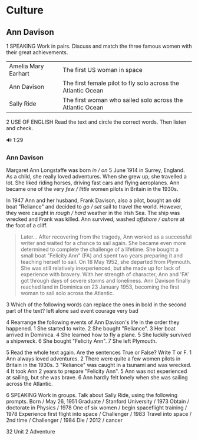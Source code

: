 # Culture

## Ann Davison

1 SPEAKING Work in pairs. Discuss and match the three famous women with their great achievements.

| | |
|---|---|
| Amelia Mary Earhart | The first US woman in space |
| Ann Davison | The first female pilot to fly solo across the Atlantic Ocean |
| Sally Ride | The first woman who sailed solo across the Atlantic Ocean |

2 USE OF ENGLISH Read the text and circle the correct words. Then listen and check.

🔊 1:29

### Ann Davison

Margaret Ann Longstaffe was born *in / on* 5 June 1914 in Surrey, England. As a child, she really loved adventures. When she grew up, she travelled a lot. She liked riding horses, driving fast cars and flying aeroplanes. Ann became one of the very *few / little* women pilots in Britain in the 1930s.

In 1947 Ann and her husband, Frank Davison, also a pilot, bought an old boat "Reliance" and decided to *go / set* sail to travel the world. However, they were caught in *rough / hard* weather in the Irish Sea. The ship was wrecked and Frank was killed. Ann survived, washed *offshore / ashore* at the foot of a cliff.

> Later...
> After recovering from the tragedy, Ann worked as a successful writer and waited for a chance to sail again. She became even more determined to complete the challenge of a lifetime. She bought a small boat "Felicity Ann" (FA) and spent two years preparing it and teaching herself to sail. On 18 May 1952, she departed from Plymouth. She was still relatively inexperienced, but she made up for lack of experience with bravery.
> With her strength of character, Ann and 'FA' got through days of severe storms and loneliness. Ann Davison finally reached land in Dominica on 23 January 1953, becoming the first woman to sail solo across the Atlantic.

3 Which of the following words can replace the ones in bold in the second part of the text?
left  alone  sad event  courage  very bad

4 Rearrange the following events of Ann Davison's life in the order they happened.
1 She started to write.
2 She bought "Reliance".
3 Her boat arrived in Dominica.
4 She learned how to fly a plane.
5 She luckily survived a shipwreck.
6 She bought "Felicity Ann".
7 She left Plymouth.

5 Read the whole text again. Are the sentences True or False? Write T or F.
1 Ann always loved adventures.
2 There were quite a few women pilots in Britain in the 1930s.
3 "Reliance" was caught in a tsunami and was wrecked.
4 It took Ann 2 years to prepare "Felicity Ann".
5 Ann was not experienced at sailing, but she was brave.
6 Ann hardly felt lonely when she was sailing across the Atlantic.

6 SPEAKING Work in groups. Talk about Sally Ride, using the following prompts.
Born / May 26, 1951
Graduate / Stanford University / 1973
Obtain / doctorate in Physics / 1978
One of six women / begin spaceflight training / 1978
Experience first flight into space / Challenger / 1983
Travel into space / 2nd time / Challenger / 1984
Die / 2012 / cancer

32 Unit 2 Adventure